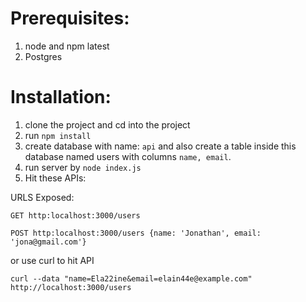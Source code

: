 # Prerequisites:
1. node and npm latest
2. Postgres

# Installation:
1. clone the project and cd into the project
2. run `npm install`
3. create database with name: `api` and also create a table inside this database named users with columns `name, email`.
4. run server by `node index.js`
5. Hit these APIs:

URLS Exposed:

`
GET http:localhost:3000/users
`

`
POST http:localhost:3000/users {name: 'Jonathan', email: 'jona@gmail.com'}
`

or use curl to hit API

`
curl --data "name=Ela22ine&email=elain44e@example.com" http://localhost:3000/users
`